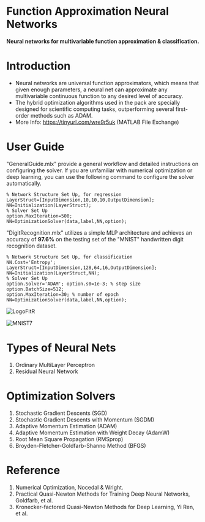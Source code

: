# Function Approximation Neural Networks
**Neural networks for multivariable function approximation & classification.**
# Introduction
* Neural networks are universal function approximators, which means that given enough parameters, a neural net can approximate any multivariable continuous function to any desired level of accuracy.
* The hybrid optimization algorithms used in the pack are specially designed for scientific computing tasks, outperforming several first-order methods such as ADAM.
* More Info: https://tinyurl.com/wre9r5uk 
(MATLAB File Exchange)

# User Guide
"GeneralGuide.mlx" provide a general workflow and detailed instructions on configuring the solver.
If you are unfamiliar with numerical optimization or deep learning, you can use the following command to configure the solver automatically.

```
% Network Structure Set Up, for regression
LayerStruct=[InputDimension,10,10,10,OutputDimension];
NN=Initialization(LayerStruct);
% Solver Set Up
option.MaxIteration=500;
NN=OptimizationSolver(data,label,NN,option);
```
"DigitRecognition.mlx" utilizes a simple MLP architecture and achieves an accuracy of **97.6%** on the testing set of the "MNIST" handwritten digit recognition dataset.
```
% Network Structure Set Up, for classification
NN.Cost='Entropy';
LayerStruct=[InputDimension,128,64,16,OutputDimension];
NN=Initialization(LayerStruct,NN);
% Solver Set Up
option.Solver='ADAM'; option.s0=1e-3; % step size option.BatchSize=512;
option.MaxIteration=30; % number of epoch
NN=OptimizationSolver(data,label,NN,option);
```
![LogoFitR](https://github.com/S0852306/Implementing-Neural-Networks-from-Scratch./assets/111946393/5c7e86e9-cfde-44e6-a69c-af08dfafafa5)

![MNIST7](https://github.com/S0852306/Implementing-Neural-Networks-from-Scratch./assets/111946393/a9c92ab7-e3a2-4948-8f16-c73b106781d2)

# Types of Neural Nets
 1. Ordinary MultiLayer Perceptron 
 2. Residual Neural Network
# Optimization Solvers
 1. Stochastic Gradient Descents (SGD)
 2. Stochastic Gradient Descents with Momentum (SGDM)
 3. Adaptive Momentum Estimation (ADAM)
 4. Adaptive Momentum Estimation with Weight Decay (AdamW)
 5. Root Mean Square Propagation (RMSprop)
 6. Broyden-Fletcher-Goldfarb-Shanno Method (BFGS)

# Reference
 1. Numerical Optimization, Nocedal & Wright.
 2. Practical Quasi-Newton Methods for Training Deep Neural Networks, Goldfarb, et al.
 3. Kronecker-factored Quasi-Newton Methods for Deep Learning, Yi Ren, et al.
